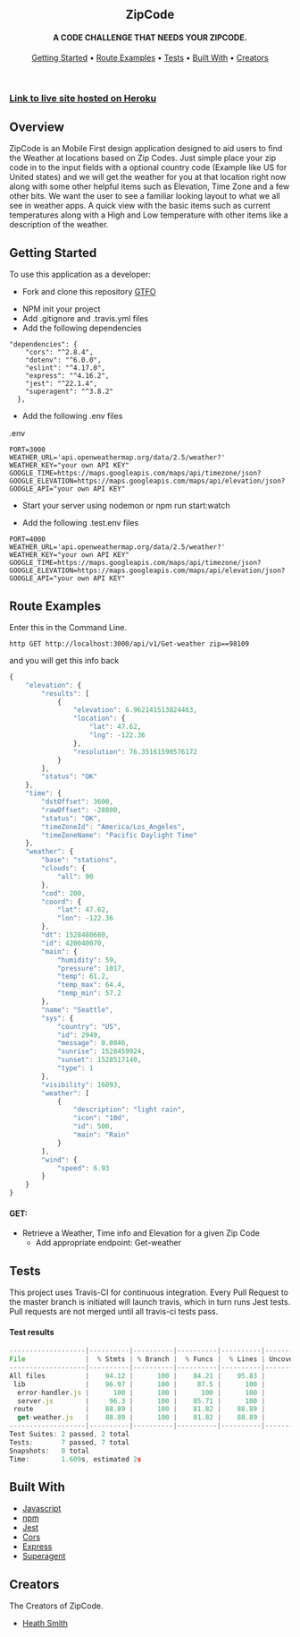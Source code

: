 <h2 align="center">ZipCode</h2>
<h4 align="center">A CODE CHALLENGE THAT NEEDS YOUR ZIPCODE.</h4>


<p align="center">
  <a href="#getting-started">Getting Started</a> •
  <a href="#route-examples">Route Examples</a> •
  <a href="#tests">Tests</a> •
  <a href="#built-with">Built With</a> •
  <a href="#creators">Creators</a>
</p>


<br>

### [Link to live site hosted on Heroku](https://gtfo-frontend.herokuapp.com/)

## Overview
ZipCode is an Mobile First design application designed to aid users to find the Weather at locations based on Zip Codes. Just simple place your zip code in to the input fields with a optional country code (Example like US for United states) and we will get the weather for you at that location right now along with some other helpful items such as Elevation, Time Zone and a few other bits.  We want the user to see a familiar looking layout to what we all see in weather apps. A quick view with the basic items such as current temperatures along with a High and Low temperature with other items like a description of the weather.

## Getting Started
To use this application as a developer:

* Fork and clone this repository [GTFO](https://github.com/Get-the-flight-out/EJ-backend)
<!-- change this if we change the repo names -->
* NPM init your project
* Add .gitignore and .travis.yml files
* Add the following dependencies


```
"dependencies": {
    "cors": "^2.8.4",
    "dotenv": "^6.0.0",
    "eslint": "^4.17.0",
    "express": "^4.16.2",
    "jest": "^22.1.4",
    "superagent": "^3.8.2"
  },
```
* Add the following .env files

.env
```
PORT=3000
WEATHER_URL='api.openweathermap.org/data/2.5/weather?'
WEATHER_KEY="your own API KEY"
GOOGLE_TIME=https://maps.googleapis.com/maps/api/timezone/json?
GOOGLE_ELEVATION=https://maps.googleapis.com/maps/api/elevation/json?
GOOGLE_API="your own API KEY"
```
* Start your server using nodemon or npm run start:watch

* Add the following .test.env files
```
PORT=4000
WEATHER_URL='api.openweathermap.org/data/2.5/weather?'
WEATHER_KEY="your own API KEY"
GOOGLE_TIME=https://maps.googleapis.com/maps/api/timezone/json?
GOOGLE_ELEVATION=https://maps.googleapis.com/maps/api/elevation/json?
GOOGLE_API="your own API KEY"
```

## Route Examples

Enter this in the Command Line.
```
http GET http://localhost:3000/api/v1/Get-weather zip==98109
```
and you will get this info back

```javascript
{
    "elevation": {
        "results": [
            {
                "elevation": 6.962141513824463,
                "location": {
                    "lat": 47.62,
                    "lng": -122.36
                },
                "resolution": 76.35161590576172
            }
        ],
        "status": "OK"
    },
    "time": {
        "dstOffset": 3600,
        "rawOffset": -28800,
        "status": "OK",
        "timeZoneId": "America/Los_Angeles",
        "timeZoneName": "Pacific Daylight Time"
    },
    "weather": {
        "base": "stations",
        "clouds": {
            "all": 90
        },
        "cod": 200,
        "coord": {
            "lat": 47.62,
            "lon": -122.36
        },
        "dt": 1528480680,
        "id": 420040070,
        "main": {
            "humidity": 59,
            "pressure": 1017,
            "temp": 61.2,
            "temp_max": 64.4,
            "temp_min": 57.2
        },
        "name": "Seattle",
        "sys": {
            "country": "US",
            "id": 2949,
            "message": 0.0046,
            "sunrise": 1528459924,
            "sunset": 1528517140,
            "type": 1
        },
        "visibility": 16093,
        "weather": [
            {
                "description": "light rain",
                "icon": "10d",
                "id": 500,
                "main": "Rain"
            }
        ],
        "wind": {
            "speed": 6.93
        }
    }
}
```


#### GET:
* Retrieve a Weather, Time info and Elevation for a given Zip Code
  * Add appropriate endpoint: Get-weather


## Tests
This project uses Travis-CI for continuous integration. Every Pull Request to the master branch is initiated will launch travis, which in turn runs Jest tests. Pull requests are not merged until all travis-ci tests pass.

#### Test results

```javascript
-------------------|----------|----------|----------|----------|-------------------|
File               |  % Stmts | % Branch |  % Funcs |  % Lines | Uncovered Line #s |
-------------------|----------|----------|----------|----------|-------------------|
All files          |    94.12 |      100 |    84.21 |    95.83 |                   |
 lib               |    96.97 |      100 |     87.5 |      100 |                   |
  error-handler.js |      100 |      100 |      100 |      100 |                   |
  server.js        |     96.3 |      100 |    85.71 |      100 |                   |
 route             |    88.89 |      100 |    81.82 |    88.89 |                   |
  get-weather.js   |    88.89 |      100 |    81.82 |    88.89 |             32,46 |
-------------------|----------|----------|----------|----------|-------------------|
Test Suites: 2 passed, 2 total
Tests:       7 passed, 7 total
Snapshots:   0 total
Time:        1.609s, estimated 2s
```


## Built With

* [Javascript](https://www.javascript.com/)
* [npm](https://www.npmjs.com/)
* [Jest](https://www.npmjs.com/package/jest)
* [Cors](https://www.npmjs.com/package/cors)
* [Express](https://www.npmjs.com/package/express)
* [Superagent](https://www.npmjs.com/package/superagent)


## Creators
The Creators of ZipCode.

* [Heath Smith](https://github.com/Iamheathsmith)
